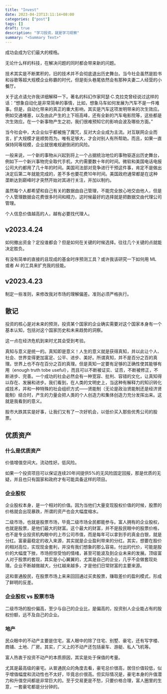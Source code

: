 ```yaml
---
title: "Invest"
date: 2023-04-23T13:11:14+08:00
categories: ["post"]
tags: []
draft: true
description: "学习投资，就是学习观察"
summary: "<Summary Text>"
---
```


成功会成为它们最大的桎梏。

无论什么样的科技，在解决问题的同时都会带来新的问题。

技术其实是不断累积的，旧的技术并不会彻底退出历史舞台。当今社会虽然是脸书和谷歌等超大规模企业称霸的时代，但是街头巷尾依然会有那种夫妻二人经营的小餐厅。

关于这点请允许我详细解释一下。著名的科幻作家阿瑟·C.克拉克曾经说过这样的话：“想象自动化是非常简单的事情，比如，想象马车如何发展为汽车不是一件难事。但是，自动化带来的真正的重大影响，其实是汽车这项发明带来的次生效应。例如交通堵塞，以及由此产生的上下班高峰，还有全新的汽车电影院等，这些都是次生效应。在一个新事物产生之初，我们很难预知它的影响会波及哪些方面。”

当今社会中，大企业似乎都被施了魔咒，反对大企业成为主流。对互联网企业而言，扩大规模才是顺势而为。唯有足够大，才会对别人有所帮助。而且，如果一直保持同等规模，企业就很难规避倒闭的风险。

一般来说，一个新的事物从兴起到将上一个占据统治地位的事物驱逐出历史舞台，例如下一个新兴事物完全取代手机，大约需要数十年的时间。微软和美国电话电报公司大约都用了几十年的时间。美国司法部对竞争进行干预这件事，肯定不是做出决定后第二年就能完成的，差不多也要花费10年时间。美国政府通常都是在这种垄断达到巅峰时才突然开始对其进行关注，并加以制约。

虽然每个人都希望和自己有关的数据由自己管理，不能完全放心地交由他人，但是个人管理数据会花费很多时间和精力，这时候最好的选择就是把数据交由代理公司管理。

个人信息价值越高的人，越有必要找代理人。

## v2023.4.24

如何撤出资金？定投谁都会？但是如何在关键的时候选择。往往几个关键的点就能决定胜负。

有没有简单的直接的且现成的基金时序预测工具？或许我该研究一下如何用 ML 或者 AI 的工具来扩充我的技能。

## v2023.4.23

制定一些准则，来修改我对市场的理解偏差。准则必须严格执行。

## 散记

投资的核心是对未来的预测，投资某个国家的企业确实需要对这个国家本身有一个基本认知，包括对这个国家历史和未来趋势的洞察。

这一点在经济危机到来时尤其会受到考验。

真知与意义是统一的。真知即是意义！人生的意义就是获得真知，并以此让个人、社会、世界变得更加富足、公平、进步、美好。所谓真知，并不是百分之百的真理。世界上也不存在百分之百的真理。但是真知一定要有足够的正确性使其能够有用（enough truth tobe useful），而且可以不断被证实、证否，不断被修正，不断进步、完善。一个成功的社会必然会有一种宽容、批判、容错的文化，让真知得以存在、发展和进步。我们看到，在人类的文明史上，当这种有解释力的知识转化成技术，并和一种特殊的社会组织方式——贤能制（无论是政治贤能制还是经济贤能制）结合时，产生的力量会把人类的个人创造力和集体创造力充分发挥出来。这就是我看到的意义。

股市大跌其实是好事，让我们又有了一次好机会，以低价买入那些优秀公司的股票。

## 优质资产

### 什么是优质资产

价值增值空间大。流动性好。低风险。

如果一个投资项目可以保证连续20年间提供5%的无风险固定回报，那是优质的无疑，并且也只有国家和政府才有可能具备这样的项目。

### 企业股权

企业股权本身，是一个相对的价值。因为当他们大量变现股权价值的时候，股票的价格就会出现暴跌，所谓的资产也会大幅度缩水。

二级市场，也就是股票市场，毕竟二级市场全民都能参与。富人拥有的企业股权，也就是股票，是他们最大的财富。这个最大的财富，并不是股民眼中的股票价格，也不是专业投资机构眼中的上市公司市值，而是每年可以拿到手的真金白银，就是分红。富豪最稳定的收入来源，其实就是企业盈利带来的分红。其实，想要在股价的相对高位，实现现金套利，并没有我们想象的那么容易。付出的代价，可能是股价的大幅度下挫，市场担惊受怕的情绪，甚至可能波及到企业未来的发展。顶级富人对于股票的套现，其实是小心翼翼的，尤其是自己的企业，几乎不会做套现处理。企业不断越做越大，分红越来越多，才是他们日常财富的主要来源。

这和普通股民，在股票市场上来来回回通过买卖股票，赚取差价的盈利模式，形成了鲜明的反差。

### 企业股权 vs 股票市场

二级市场的股价偏高，至少与自己的企业比，是偏高的，投资别人企业能占有的股权份额，远不及自己的企业。

### 地产

民众眼中的不动产主要是住宅，富人眼中的除了住宅、别墅、豪宅，还有写字楼、商铺、土地、厂房。其实，广义上的不动产还包括豪车、游艇、私人飞机等。

富人热衷于投资不动产的本质原因，其实是处于保值的考量。

尤其是最高级的豪宅。从普通民众的角度去看，豪宅总价很高，居住价值较低，似乎增值幅度和流动性也不太好，毕竟总价很高。但实际情况是，豪宅本身的升值潜力和升值空间都是非常巨大的。至于交易更是不愁，只要价格合理，富人圈里的生意，一套豪宅都是分分钟的。

